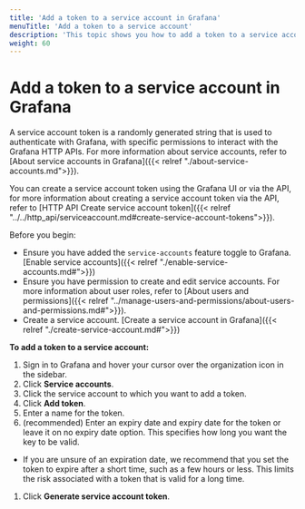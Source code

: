 ```yaml
---
title: 'Add a token to a service account in Grafana'
menuTitle: 'Add a token to a service account'
description: 'This topic shows you how to add a token to a service account'
weight: 60
---
```


# Add a token to a service account in Grafana

A service account token is a randomly generated string that is used to authenticate with Grafana, with specific permissions to interact with the Grafana HTTP APIs.
For more information about service accounts, refer to [About service accounts in Grafana]({{< relref "./about-service-accounts.md">}}).

You can create a service account token using the Grafana UI or via the API, for more information about creating a service account token via the API, refer to [HTTP API Create service account token]({{< relref "../../http_api/serviceaccount.md#create-service-account-tokens">}}).

Before you begin:

- Ensure you have added the `service-accounts` feature toggle to Grafana. [Enable service accounts]({{< relref "./enable-service-accounts.md#">}})
- Ensure you have permission to create and edit service accounts. For more information about user roles, refer to [About users and permissions]({{< relref "../manage-users-and-permissions/about-users-and-permissions.md#">}}).
- Create a service account. [Create a service account in Grafana]({{< relref "./create-service-account.md#">}})

**To add a token to a service account:**

1. Sign in to Grafana and hover your cursor over the organization icon in the sidebar.
1. Click **Service accounts**.
1. Click the service account to which you want to add a token.
1. Click **Add token**.
1. Enter a name for the token.
1. (recommended) Enter an expiry date and expiry date for the token or leave it on no expiry date option. This specifies how long you want the key to be valid.

- If you are unsure of an expiration date, we recommend that you set the token to expire after a short time, such as a few hours or less. This limits the risk associated with a token that is valid for a long time.

1. Click **Generate service account token**.
